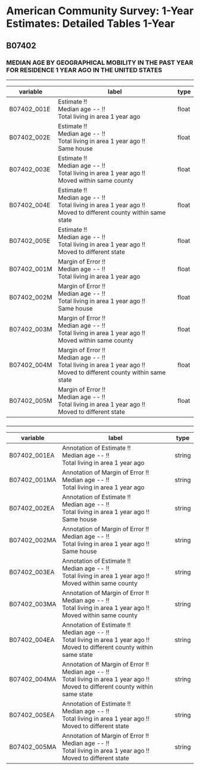 # American Community Survey: 1-Year Estimates: Detailed Tables 1-Year

## B07402

### MEDIAN AGE BY GEOGRAPHICAL MOBILITY IN THE PAST YEAR FOR RESIDENCE 1 YEAR AGO IN THE UNITED STATES

___

| variable | label | type |
| ----- | ----- | ----- |
| B07402_001E | Estimate !!<br>Median age -- !!<br>Total living in area 1 year ago | float |
| B07402_002E | Estimate !!<br>Median age -- !!<br>Total living in area 1 year ago !!<br>Same house | float |
| B07402_003E | Estimate !!<br>Median age -- !!<br>Total living in area 1 year ago !!<br>Moved within same county | float |
| B07402_004E | Estimate !!<br>Median age -- !!<br>Total living in area 1 year ago !!<br>Moved to different county within same state | float |
| B07402_005E | Estimate !!<br>Median age -- !!<br>Total living in area 1 year ago !!<br>Moved to different state | float |
| B07402_001M | Margin of Error !!<br>Median age -- !!<br>Total living in area 1 year ago | float |
| B07402_002M | Margin of Error !!<br>Median age -- !!<br>Total living in area 1 year ago !!<br>Same house | float |
| B07402_003M | Margin of Error !!<br>Median age -- !!<br>Total living in area 1 year ago !!<br>Moved within same county | float |
| B07402_004M | Margin of Error !!<br>Median age -- !!<br>Total living in area 1 year ago !!<br>Moved to different county within same state | float |
| B07402_005M | Margin of Error !!<br>Median age -- !!<br>Total living in area 1 year ago !!<br>Moved to different state | float |
### 

___

| variable | label | type |
| ----- | ----- | ----- |
| B07402_001EA | Annotation of Estimate !!<br>Median age -- !!<br>Total living in area 1 year ago | string |
| B07402_001MA | Annotation of Margin of Error !!<br>Median age -- !!<br>Total living in area 1 year ago | string |
| B07402_002EA | Annotation of Estimate !!<br>Median age -- !!<br>Total living in area 1 year ago !!<br>Same house | string |
| B07402_002MA | Annotation of Margin of Error !!<br>Median age -- !!<br>Total living in area 1 year ago !!<br>Same house | string |
| B07402_003EA | Annotation of Estimate !!<br>Median age -- !!<br>Total living in area 1 year ago !!<br>Moved within same county | string |
| B07402_003MA | Annotation of Margin of Error !!<br>Median age -- !!<br>Total living in area 1 year ago !!<br>Moved within same county | string |
| B07402_004EA | Annotation of Estimate !!<br>Median age -- !!<br>Total living in area 1 year ago !!<br>Moved to different county within same state | string |
| B07402_004MA | Annotation of Margin of Error !!<br>Median age -- !!<br>Total living in area 1 year ago !!<br>Moved to different county within same state | string |
| B07402_005EA | Annotation of Estimate !!<br>Median age -- !!<br>Total living in area 1 year ago !!<br>Moved to different state | string |
| B07402_005MA | Annotation of Margin of Error !!<br>Median age -- !!<br>Total living in area 1 year ago !!<br>Moved to different state | string |

